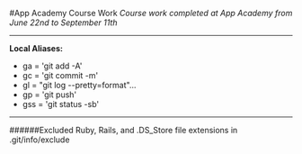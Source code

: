 #App Academy Course Work
*Course work completed at App Academy from June 22nd to September 11th*

---

**Local Aliases:**
+ ga  = 'git add -A'
+ gc  = 'git commit -m'
+ gl  = "git log --pretty=format"...
+ gp  = 'git push'
+ gss = 'git status -sb'

---

######Excluded Ruby, Rails, and .DS_Store file extensions in .git/info/exclude
